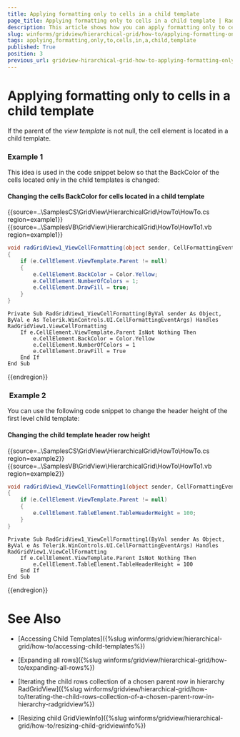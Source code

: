 ```yaml
---
title: Applying formatting only to cells in a child template
page_title: Applying formatting only to cells in a child template | RadGridView
description: This article shows how you can apply formatting only to cells in a child template.
slug: winforms/gridview/hierarchical-grid/how-to/applying-formatting-only-to-cells-in-a-child-template
tags: applying,formatting,only,to,cells,in,a,child,template
published: True
position: 3
previous_url: gridview-hirarchical-grid-how-to-applying-formatting-only-to-cells-in-a-child-template
---
```


# Applying formatting only to cells in a child template

If the parent of the *view template* is not null, the cell element is located in a child template. 

### Example 1

This idea is used in the code snippet below so that the BackColor of the cells located only in the child templates is changed:

#### Changing the cells BackColor for cells located in a child template 

{{source=..\SamplesCS\GridView\HierarchicalGrid\HowTo\HowTo.cs region=example1}} 
{{source=..\SamplesVB\GridView\HierarchicalGrid\HowTo\HowTo1.vb region=example1}} 

````C#
void radGridView1_ViewCellFormatting(object sender, CellFormattingEventArgs e)
{
    if (e.CellElement.ViewTemplate.Parent != null)
    {
        e.CellElement.BackColor = Color.Yellow;
        e.CellElement.NumberOfColors = 1;
        e.CellElement.DrawFill = true;
    }
}

````
````VB.NET
Private Sub RadGridView1_ViewCellFormatting(ByVal sender As Object, ByVal e As Telerik.WinControls.UI.CellFormattingEventArgs) Handles RadGridView1.ViewCellFormatting
    If e.CellElement.ViewTemplate.Parent IsNot Nothing Then
        e.CellElement.BackColor = Color.Yellow
        e.CellElement.NumberOfColors = 1
        e.CellElement.DrawFill = True
    End If
End Sub

````

{{endregion}} 

###  Example 2

You can use the following code snippet to change the header height of the first level child template:

#### Changing the child template header row height 

{{source=..\SamplesCS\GridView\HierarchicalGrid\HowTo\HowTo.cs region=example2}} 
{{source=..\SamplesVB\GridView\HierarchicalGrid\HowTo\HowTo1.vb region=example2}} 

````C#
void radGridView1_ViewCellFormatting1(object sender, CellFormattingEventArgs e)
{
    if (e.CellElement.ViewTemplate.Parent != null)
    {
        e.CellElement.TableElement.TableHeaderHeight = 100;
    }
}

````
````VB.NET
Private Sub RadGridView1_ViewCellFormatting1(ByVal sender As Object, ByVal e As Telerik.WinControls.UI.CellFormattingEventArgs) Handles RadGridView1.ViewCellFormatting
    If e.CellElement.ViewTemplate.Parent IsNot Nothing Then
        e.CellElement.TableElement.TableHeaderHeight = 100
    End If
End Sub

````

{{endregion}} 



# See Also
* [Accessing Child Templates]({%slug winforms/gridview/hierarchical-grid/how-to/accessing-child-templates%})

* [Expanding all rows]({%slug winforms/gridview/hierarchical-grid/how-to/expanding-all-rows%})

* [Iterating the child rows collection of a chosen parent row in hierarchy RadGridView]({%slug winforms/gridview/hierarchical-grid/how-to/iterating-the-child-rows-collection-of-a-chosen-parent-row-in-hierarchy-radgridview%})

* [Resizing child GridViewInfo]({%slug winforms/gridview/hierarchical-grid/how-to/resizing-child-gridviewinfo%})

